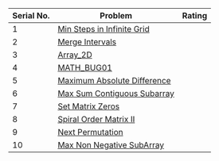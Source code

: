 | Serial No. | Problem | Rating |
|------------|---------|--------|
| 1 | [Min Steps in Infinite Grid](https://www.interviewbit.com/problems/min-steps-in-infinite-grid/)||
| 2 | [Merge Intervals](https://www.interviewbit.com/problems/merge-intervals/)||
| 3 | [Array_2D](https://www.interviewbit.com/problems/array2d/) ||
| 4 | [MATH_BUG01](https://www.interviewbit.com/problems/mathbug01/) ||
| 5 | [Maximum Absolute Difference](https://www.interviewbit.com/problems/maximum-absolute-difference/) | |
| 6 | [Max Sum Contiguous Subarray](https://www.interviewbit.com/problems/max-sum-contiguous-subarray/) ||
| 7 | [Set Matrix Zeros](https://www.interviewbit.com/problems/set-matrix-zeros/) ||
| 8 | [Spiral Order Matrix II](https://www.interviewbit.com/problems/spiral-order-matrix-ii/) ||
| 9 | [Next Permutation](https://www.interviewbit.com/problems/next-permutation/) ||
| 10 | [Max Non Negative SubArray](https://www.interviewbit.com/problems/max-non-negative-subarray/) ||
